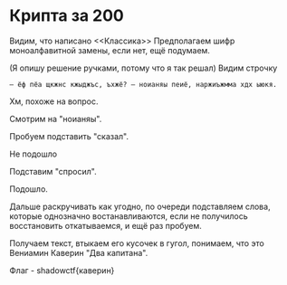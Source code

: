 # Крипта за 200
Видим, что написано <<Классика>>
Предполагаем шифр моноалфавитной замены, если нет, ещё подумаем.

(Я опишу решение ручками, потому что я так решал)
Видим строчку
```
— ёф пёа щкжнс кжыджъс, ъхжё? — ноианяы пеиё, наржиъжмма хдх ыюкя.
```
Хм, похоже на вопрос.

Смотрим на "ноианяы".

Пробуем подставить "сказал".

Не подошло

Подставим "спросил".

Подошло.

Дальше раскручивать как угодно, по очереди подставляем слова, которые однозначно востанавливаются, если не получилось восстановить откатываемся, и ещё раз пробуем.

Получаем текст, втыкаем его кусочек в гугол, понимаем, что это Вениамин Каверин "Два капитана".

Флаг - shadowctf{каверин}

